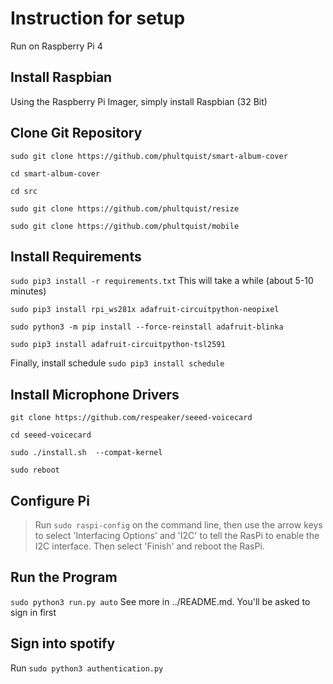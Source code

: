 # Instruction for setup
Run on Raspberry Pi 4

## Install Raspbian
Using the Raspberry Pi Imager, simply install Raspbian (32 Bit)

## Clone Git Repository
`sudo git clone https://github.com/phultquist/smart-album-cover`

`cd smart-album-cover`

`cd src`

`sudo git clone https://github.com/phultquist/resize`

`sudo git clone https://github.com/phultquist/mobile`

## Install Requirements

`sudo pip3 install -r requirements.txt`
This will take a while (about 5-10 minutes)

`sudo pip3 install rpi_ws281x adafruit-circuitpython-neopixel`

`sudo python3 -m pip install --force-reinstall adafruit-blinka`

`sudo pip3 install adafruit-circuitpython-tsl2591`

Finally, install schedule
`sudo pip3 install schedule`

## Install Microphone Drivers
`git clone https://github.com/respeaker/seeed-voicecard`

`cd seeed-voicecard`

`sudo ./install.sh  --compat-kernel`

`sudo reboot`

## Configure Pi
> Run `sudo raspi-config` on the command line, then use the arrow keys to select 'Interfacing Options' and 'I2C' to tell the RasPi to enable the I2C interface. Then select 'Finish' and reboot the RasPi.

## Run the Program
`sudo python3 run.py auto`
See more in ../README.md. You'll be asked to sign in first

## Sign into spotify
Run `sudo python3 authentication.py`
